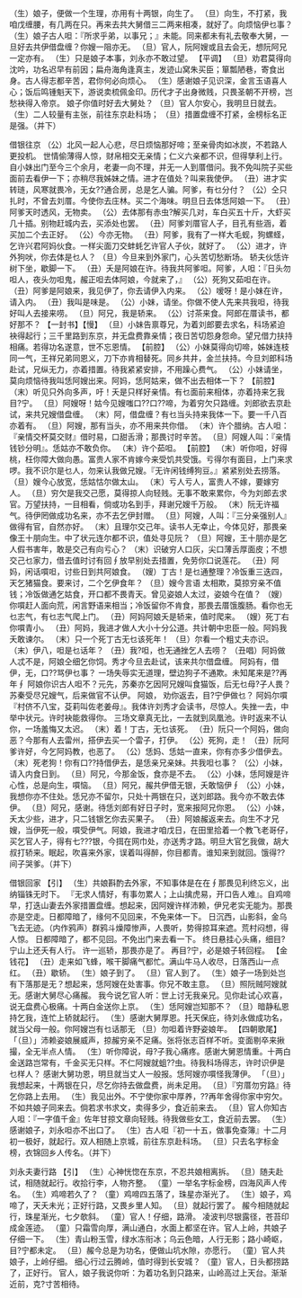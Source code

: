 <!-- { "loadSidebar": true } -->
（生）娘子，便做一个生理，亦用有十两银，向生了。
（旦）向生，不打紧，我咱戊缠腰，有几两在只。再来去共大舅借三二两来相凑，就好了。向烦恼伊乜事？
（生）娘子古人呾：『所求乎弟，以事兄；』未能。同来都未有礼去敬奉大舅，一旦好去共伊借盘缠？你嫂一阻亦无。
（旦）官人，阮阿嫂或且去会无，想阮阿兄一定亦有。
（生）只是娘子本事，刘永亦不敢过望。
【平调】
（旦）劝君莫得向沈吟，功名迟早有前因；扁舟海角逢真主，发迹山窝朱买臣；箪瓢陋巷，寄食出身。古人得志都辛苦，君你何必向烦心。
（生）感谢娘子见识深，金言玉语喜人心；饭后鸣锺魁天下，游说卖梳佩金印。历代才子出身微贱，只畏圣朝不开榜，岂愁袂得入帝京。
娘子你值时好去大舅处？
（旦）官人尔安心，我明旦日就去。
（生）二人较量有主张，前往东京赴科场；
（旦）措置盘缠不打紧，金榜标名正是强。（并下）

借银往京
（公）北风一起人心悲，尽日烦恼那好啼；至亲骨肉如冰炭，不若路人更投机。
世情偷薄得人惊，财帛相交无亲情；仁义六亲都不识，但得孳利上行。自小妹出门至今三个余月，老妻一向不理，并无一人到厝借问。我不免叫院子买些面前去看伊一下；亦稍尽我姊妹之情。进才在值处？叫来我使伊。
（丑）进才实转琏，风寒就畏冷，无女??通合房，总是乞人骗。阿爹，有乜分付？
（公）仝只扎时，不曾去刘厝。今使你去庄林。买二个海味。明旦日去体恁阿娘一下。
（丑）阿爹天时透风，无物卖。
（公）去体那有赤虫?解买几对，车白买五十斤，大虾买几十插。别物赶城内去，买添处也罢。
（丑）阿爹刘厝官人子，目孔有些涵，着买加二个去正好。
（公）今亦无物。
（丑）阿爹，我有了一样大毛蚬，狗螺蛏，乞许兴君阿妈伙食。一样尖面刀交蚌蚝乞许官人子伙，就好了。
（公）进才，许外狗吠，你去体是乜人？
（旦）今旦来到外家门，心头苦切愁断场。
轿夫伙恁许树下坐，歇脚一下。
（丑）夭是阿娘在许。待我共阿爹呾。阿爹，人呾：『日头勿呾人，夜头勿呾鬼，赧正呾去体阿娘，今就来了，』
（公）死狗又茹呾在许。
（丑）阿爹是阿娘来，我见伊了，你去请伊入内来。
（公）嗳呀！是小妹在许，请入内。
（丑）我叫是味是。
（公）小妹，请坐。你做不使人先来共我呾，待我好叫人去接来唠。
（旦）阿兄，我是轿来。
（公）讨茶来食。阿郎在厝读书，都好那不？
【一封书】【慢】
（旦）小妹告禀尊兄，为着刘郎要去求名，科场紧迫袂得起行；三千里路到东京，并无盘费靠亲情；夜日苦切怨身怨命。望兄借力扶持相痛。若得功名遂意，世不忘恩情。
【前腔】
（公）小妹莫得向切啼，姊妹连枝同一气，王祥兄弟同恩义，刀下亦肯相替死。同乡共井，金兰扶持。今旦刘郎科场赴试，兄纵无力，亦着措置。待我紧紧安排，不用躁心费气。
（公）小妹请坐，莫向烦恼待我叫恁阿嫂出来。阿妈，恁阿姑来，做不出去相体一下？
【前腔】
（末）听见只外向多声，吁！夭是只样好亲情。有乜面前来相体，亦着持来乞我目?宁。
（旦）阿嫂呀！姑今见嫂嗤口??口??啼，为着穷欠只路缠。刘郎欲去京赴试，来共兄嫂借盘缠。
（末）阿，借盘缠？有乜当头持来我体一下。要一千八百亦着有。
（旦）阿嫂，那有当头，亦不用来共你借。
（末）许个腊纳。古人呾：『亲情交杯莫交财』借时易，口甜舌滑；那畏讨时辛苦。
（旦）阿嫂人叫：『亲情钱钞分明』。恁姑亦不敢负你。
（末）许个茹呾。
【前腔】
（末）听你呾，好得桃，枉你障大做向愚。富贵人家不肯嫁今来受饥共受饿。亏得尔有面目，上门来求啰。我不识尔是乜人，勿来认我做兄嫂。『无许闲钱缚狗豆。』紧紧别处去捞落。
（旦）嫂今心放宽，恁姑怙尔做太山。
（末）亏人亏人，富贵人不嫁，要嫁穷人。
（旦）穷欠是我交己愿，莫得掠人向轻贱。无事不敢来累你，今为刘郎去求官。万望扶持，一目相看，倘或功名到手，拜谢兄嫂千万般。
（末）阮无许福气。待伊罔做成功名来，亦不去乞伊封赠。
（旦）阿嫂，人叫：『三分亲强别人』做得有官，自然亦好。
（末）且理尔交己年。读书人无幸止，今体见好，那畏亲像王十朋向生。中了状元连尔都不识，值处寻见阮？
（旦）阿嫂，王十朋亦是乞人假书害年，敢是交己有向亏心？
（末）识破穷人口灰，尖口薄舌厚面皮；不想交己乜家力，借去值时讨有回∮放早别处去措置，免劳你口说莲花。
（丑）阿妈，闲话嘪呾，讨些日到共阿娘食。
（嫂）丁古！是乜通整理？冷饭重三迭四，天乞猪猫食。要来讨，二个乞伊食年？
（旦）嫂今言语
太相欺，莫掠穷亲不值钱；冷饭做通乞姑食，开口都不畏青天。曾见姿娘人太过，姿娘今在值？
（嫂）你嘪赶人面向荒，闲言野语来相当；冷饭留你不肯食，那畏去厝饿腹肠。看你也无乜志气，有乜志气爬上门。
（丑）阿妈阿娘夭是轿来，值时爬来。
（嫂）死丁右你嘪青小。
（丑）阿妈，我进才做人大小十分公道。共计朝中忠臣一般。阿妈我夭敢谏尔。
（末）只一个死丁古无乜该死年！
（旦）尔看一个粗丈夫亦识。
（末）伊八，呾是乜话年？
（丑）我?呾，也无通挫乞人去唠？
（丑唱）阿妈做人忒不是，阿娘仝细乞你饲。秀才今旦去赴试，该来共尔借盘缠。
阿妈有，借伊，无，口??骂伊乜事？
一场失辱实无道理，壁边狗子不通欺。未知尾来是??再年∮
阿娘你识古人呾不？元先，苏秦亦乞因阿兄嫂叫食猫饭，后无乜母?子人畏？
苏秦受尽兄嫂气，后来做官不认伊。
阿娘，
劝你返去，目?宁伊做乜？
阿妈尔嘪『村侪不八宝，芟莉叫佐老姜母』。我体许刘秀才会读书，尽惊人。失挫一去，中举中状元。许时袂能救得你。
三场文章真无比，一去就到凤凰池。许时返来不认你，一场羞悔又太迟。
（末）着！丁古，无乜该死。
（丑）阮只一个阿妈，做向恶？今那有人去雷州，搭伊去买一个雷子，打伊。
（公）死狗，走！
（丑）阮阿爹许好，今乞阿妈教，也恶了。
（公）恁妈、恁姑一直来，你有亦多少借伊去。
（末）死老狗！你有口??持借伊去，是恁亲兄亲妹。共我呾乜事？
（公）小妹，请入内食日到。
（旦）阿兄，今那金饭，食亦是不去。
（公）小妹，恁阿嫂是许心性，总是向生，嘪恼。
（旦）阿兄，赧共伊借无银，夭敢恼伊∮
（公）小妹，我想你亦不住处。恁兄亦不留尔，只处十两银在只，送刘郎路。我今亦不敢去体伊。
（旦）阿兄，感谢。待恁刘郎有好日子时，宽来报阿兄你恩。
（公）小妹，夭太少些，进才，只二钱银乞你去买果子。
（丑）阿娘赧返来去。向生不才兄嫂，当伊死一般，嘪受伊气。阿娘，我进才咱戊日，在田里拾着一个教飞老哥仔，买乞官人子，得有七???银，今挕在网巾处，亦送秀才路。明旦大官乞我做，胡大叔打轿来。眠起，吹喜来外家，误着叫得醉，你目都青。谁知来到就回。饿得??间子哭爹。（并下）

借银回家
【引】
（生）共娘斟酌去外家，不知事体是在在∮那畏见利终忘义，出纳锱铢无时下。
『无求人情好，有事勿累人；上山擒虎易，开口告人难』。自鸡啼早，打迭山妻去外家措置盘缠。想起来，因阿嫂许样沛赖，伊兄老实无能为。那畏亦是空走。日都障暗了，缘何不见回来，不免来体一下。
日沉西，山影斜，金乌飞去无迹。（内作鸦声）群鸦斗燥障惨声，人畏听，势得掠耳来遮。荒村闷想，得人惊。
日都障暗了，都不见回。不免出门来去看一下。
终日悬挂心头痛，细目?宁山上还夭有人行。
许一巡轿，那畏亦是了。
再目?宁，必是娘子转回程。
【金钱花】
（丑）走来如飞蜂，喉干脚痛气都忙。满山牛马人收尽，日落西山一点红。
（丑）歇轿。
（生）娘子到了。
（旦）官人到了。
（生）娘子一场到处岂有下落那是无？想起来，恁阿嫂在处害事。你兄不敢主意。
（旦）照阮贼阿嫂就无。感谢大舅尽心痛赧。
我今说乞官人听：世上讨无我亲兄。见你赴试心欢喜，说无盘费心极痛。十两白金送你上京。
（生）恁阿嫂岂知那不？
（旦）暗静私恩持乞我，连忙上轿就起行。
（生）感谢大舅厚恩。托天保庇，待刘永做成功名，就当父母一般。你阿嫂岂有乜话那无
（旦）勿呾着许野姿娘年。
【四朝歌尾】
「（旦）」沛赖姿娘展威声，掠赧穷亲不足痛。张将张志百样不听。变面剔卒来揪撮，全无半点人情。
（生）听你障说，母?子我心痛疼。感谢大舅恩情重。十两白金送路岂常有，千金买无只样。不仁阿嫂就蛆??虫。待我科场得志，许时识伊是乜样人？
感谢大舅功恩，明旦就当丈人一般报。恁阿嫂亦嘪怪我薄伊。
「（旦）」我想起来，十两银在只，尽乞你持去做盘费，尚未足用。
（旦）『穷厝勿穷路』待乞你路上去用。
（生）我见出外。不宁使你家中厚养，??再年舍得你家中穷欠。不如共娘子同来去。倘若求书求文，卖得多少，食近前来去。
（旦）官人你知古人呾：『一字值千金』佐年甘掠文章向轻贱。待我做些女工，食近前去罢。
（生）感谢娘子，刘永呾亦不出口了。
（生）古人呾『初一十五，做事免查簿』十二月初一极好，就起行。双人相随上京城，前往东京赴科场。
（旦）只去名字标金榜，衣锦回乡人传名。（并下）

刘永夫妻行路
【引】
（生）心神恍惚在东京，不忍共娘相离拆。
（旦）随夫赴试，相随就起行。收拾行李，人物齐整。
（童）一举名字标金榜，四海风声人传名。
（生）鸡啼若久了？
（童）鸡啼四五落了，珠星亦渐光了。
（生）娘子，鸡啼了，天夭未光；正好行路，又畏乡里人知。
（旦）就起行罢了。
赧今相随就起行，珠星渐光，七夕欹斜。
（童）官人！仔细，路滑。
凌波判尽银露径，苍苔印成金莲迹。
（童）只霜雪向厚，满山通白，水面上都坚在许。官人上岭，共娘子仔细一下。
（生）青山粉玉雪，绿水冻衔冰；乌云色暗，人行无影；路小崎岖，目?宁都未定。
（旦）赧今总是为功名，便做山坑水隙，亦愿行。
（童）官人共娘子，上岭仔细。
细心行过云腾岭，值时得到长安城？
（童）官人，日头都捞路了，正好行。
官人，娘子我说你听：为着功名到只路来，山岭高过上天台。渐渐近前，克?寸苦相待。
